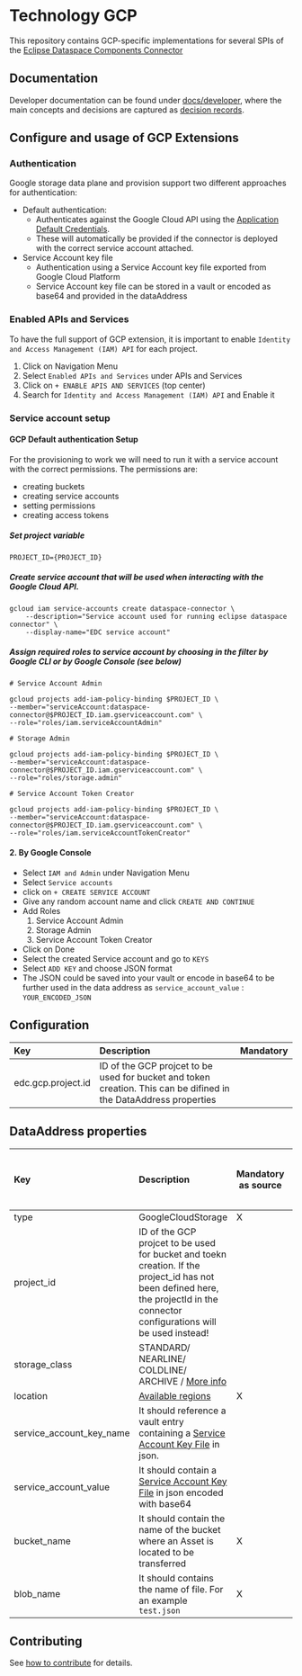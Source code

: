 # Technology GCP

This repository contains GCP-specific implementations for several SPIs of
the [Eclipse Dataspace Components Connector](https://github.com/eclipse-edc/Connector)

## Documentation

Developer documentation can be found under [docs/developer](docs/developer/), where the main concepts and decisions are
captured as [decision records](docs/developer/decision-records/).
## Configure and usage of GCP Extensions
### Authentication
Google storage data plane and provision support two different approaches for authentication:
* Default authentication:
    * Authenticates against the Google Cloud API using the [Application Default Credentials](https://cloud.google.com/docs/authentication#adc).
    * These will automatically be provided if the connector is deployed with the correct service account attached.
* Service Account key file
    * Authentication using a Service Account key file exported from Google Cloud Platform
    * Service Account key file can be stored in a vault or encoded as base64 and provided in the dataAddress
  
### Enabled APIs and Services
To have the full support of GCP extension, it is important to enable `Identity and Access Management (IAM) API` for each project.

1. Click on Navigation Menu
2. Select `Enabled APIs and Services` under APIs and Services
3. Click on `+ ENABLE APIS AND SERVICES` (top center)
4. Search for `Identity and Access Management (IAM) API` and Enable it

### Service account setup
#### GCP Default authentication Setup

For the provisioning to work we will need to run it with a service account with the correct permissions. The permissions are:

- creating buckets
- creating service accounts
- setting permissions
- creating access tokens

##### Set project variable

```
PROJECT_ID={PROJECT_ID}
```

##### Create service account that will be used when interacting with the Google Cloud API.

```
gcloud iam service-accounts create dataspace-connector \
    --description="Service account used for running eclipse dataspace connector" \
    --display-name="EDC service account"
```

##### Assign required roles to service account by choosing in the filter by Google CLI or by Google Console (see below)


```
# Service Account Admin

gcloud projects add-iam-policy-binding $PROJECT_ID \
--member="serviceAccount:dataspace-connector@$PROJECT_ID.iam.gserviceaccount.com" \
--role="roles/iam.serviceAccountAdmin"

# Storage Admin

gcloud projects add-iam-policy-binding $PROJECT_ID \
--member="serviceAccount:dataspace-connector@$PROJECT_ID.iam.gserviceaccount.com" \
--role="roles/storage.admin"

# Service Account Token Creator

gcloud projects add-iam-policy-binding $PROJECT_ID \
--member="serviceAccount:dataspace-connector@$PROJECT_ID.iam.gserviceaccount.com" \
--role="roles/iam.serviceAccountTokenCreator"
```

#### 2. By Google Console
* Select `IAM and Admin` under Navigation Menu
* Select `Service accounts`
* click on `+ CREATE SERVICE ACCOUNT`
* Give any random account name and click `CREATE AND CONTINUE`
* Add Roles
    1. Service Account Admin
    2. Storage Admin
    3. Service Account Token Creator
* Click on Done
* Select the created Service account and go to `KEYS`
* Select `ADD KEY` and choose JSON format
* The JSON could be saved into your vault or encode in base64 to be further used in the data address as `service_account_value` : `YOUR_ENCODED_JSON`

## Configuration

| Key                      | Description                                                                                                       | Mandatory |
|:-------------------------|:------------------------------------------------------------------------------------------------------------------|-----------|
| edc.gcp.project.id       | ID of the GCP projcet to be used for bucket and token creation. This can be difined in the DataAddress properties |  |

## DataAddress properties

| Key                      | Description                                                                                                                                                                      | Mandatory as source| Mandatory as destination without provision | Mandatory as destination with provision |
|:-------------------------|:---------------------------------------------------------------------------------------------------------------------------------------------------------------------------------|-------|--------------------------------------------|--------|
| type                     | GoogleCloudStorage                                                                                                                                                               | X | X                                          |X| 
| project_id               | ID of the GCP projcet to be used for bucket and toekn creation. If the project_id has not been defined here, the projectId in the connector configurations will be used instead! |  |                                            |X|
| storage_class            | STANDARD/ NEARLINE/ COLDLINE/ ARCHIVE / [More info](https://cloud.google.com/storage/docs/storage-classes)                                                                       |  |                                            |X|
| location                 | [Available regions](https://cloud.google.com/storage/docs/locations#location-r)                                                                                                  | X |                                            |  |
| service_account_key_name | It should reference a vault entry containing a [Service Account Key File](https://cloud.google.com/iam/docs/creating-managing-service-account-keys#creating) in json.            |  |                                            |  |
| service_account_value    | It should contain a [Service Account Key File](https://cloud.google.com/iam/docs/creating-managing-service-account-keys#creating) in json encoded with base64                    |  |                                            |  |
| bucket_name              | It should contain the name of the bucket where an Asset is located to be transferred                                                                                             |X| X                                          |  |
| blob_name                | It should contains the name of file. For an example `test.json`                                                                                                                  |X| X                                          |  |



## Contributing

See [how to contribute](https://github.com/eclipse-edc/Connector/blob/main/CONTRIBUTING.md) for details.